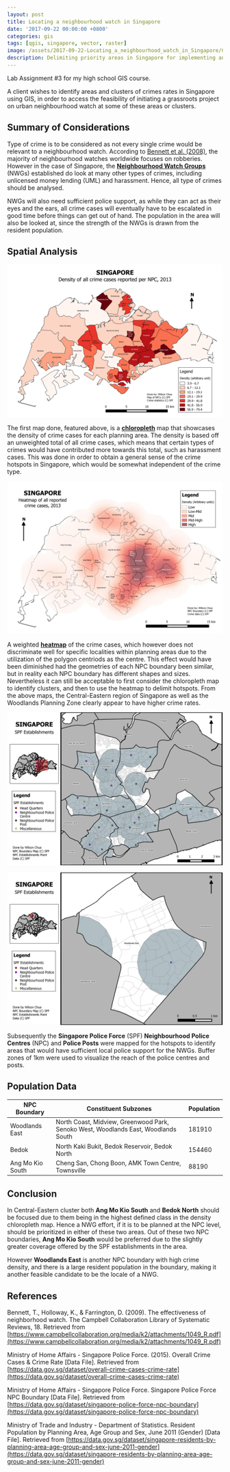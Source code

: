 ```yaml
---
layout: post
title: Locating a neighbourhood watch in Singapore
date: '2017-09-22 00:00:00 +0800'
categories: gis
tags: [qgis, singapore, vector, raster]
image: /assets/2017-09-22-Locating_a_neighbourhood_watch_in_Singapore/CrimeDensity.jpeg
description: Delimiting priority areas in Singapore for implementing an urban neighbourhood watch.
---
```

Lab Assignment #3 for my high school GIS course.

A client wishes to identify areas and clusters of crimes rates in Singapore using GIS, in order to access the feasibility of initiating a grassroots project on urban neighbourhood watch at some of these areas or clusters.

<!--excerpt-->

## Summary of Considerations

Type of crime is to be considered as not every single crime would be relevant to a neighbourhood watch. According to [Bennett et al. (2008)](https://onlinelibrary.wiley.com/doi/10.4073/csr.2008.18), the majority of neighbourhood watches worldwide focuses on robberies. However in the case of Singapore,  the [**Neighbourhood Watch Groups**](https://www.hometeamvolunteers.gov.sg/htvms/web/neighbourhoodwatchzones) (NWGs) established do look at many other types of crimes, including unlicensed money lending (UML) and harassment. Hence, all type of crimes should be analysed.

NWGs will also need sufficient police support, as while they can act as their eyes and the ears, all crime cases will eventually have to be escalated in good time before things can get out of hand. The population in the area will also be looked at, since the strength of the NWGs is drawn from the resident population.

## Spatial Analysis

![Density of all crime cases reported per NPC, 2013](/assets/2017-09-22-Locating_a_neighbourhood_watch_in_Singapore/CrimeDensity.jpeg "Density of all crime cases reported per NPC, 2013")

The first map done, featured above, is a [**chloropleth**](https://en.wikipedia.org/wiki/Choropleth_map) map that showcases the density of crime cases for each planning area. The density is based off an unweighted total of all crime cases, which means that certain types of crimes would have contributed more towards this total, such as harassment cases. This was done in order to obtain a general sense of the crime hotspots in Singapore, which would be somewhat independent of the crime type.

![Heatmap of all reported crime cases, 2013](/assets/2017-09-22-Locating_a_neighbourhood_watch_in_Singapore/HeatmapOfCrimeDensity.jpeg "Heatmap of all reported crime cases, 2013")

A weighted [**heatmap**](https://en.wikipedia.org/wiki/Heat_map) of the crime cases, which however does not discriminate well for specific localities within planning areas due to the utilization of the polygon centriods as the centre. This effect would have been diminished had the geometries of each NPC boundary been similar, but in reality each NPC boundary has different shapes and sizes. Nevertheless it can still be acceptable to first consider the chloropleth map to identify clusters, and then to use the heatmap to delimit hotspots. From the above maps, the Central-Eastern region of Singapore as well as the Woodlands Planning Zone clearly appear to have higher crime rates.

![SPF Establishments, 1km Buffer, Central-Eastern Region](/assets/2017-09-22-Locating_a_neighbourhood_watch_in_Singapore/SPFEstablishmentsBuffer.jpeg "SPF Establishments, 1km Buffer, Central-Eastern Region")

![SPF Establishments, 1km Buffer, Admiralty](/assets/2017-09-22-Locating_a_neighbourhood_watch_in_Singapore/SPFEstablishmentsBuffer2.jpeg "SPF Establishments, 1km Buffer, Admiralty")

Subsequently the **Singapore Police Force** (SPF) **Neighbourhood Police Centres** (NPC) and **Police Posts** were mapped for the hotspots to identify areas that would have sufficient local police support for the NWGs. Buffer zones of 1km were used to visualize the reach of the police centres and posts.

## Population Data

NPC Boundary | Constituent Subzones | Population
--- | --- | ---
Woodlands East | North Coast, Midview, Greenwood Park, Senoko West, Woodlands East, Woodlands South | 181910
Bedok | North	Kaki Bukit, Bedok Reservoir, Bedok North | 154460
Ang Mo Kio South | Cheng San, Chong Boon, AMK Town Centre, Townsville | 88190


## Conclusion

In Central-Eastern cluster both **Ang Mo Kio South** and **Bedok North** should be focused due to them being in the highest defined class in the density chloropleth map. Hence a NWG effort, if it is to be planned at the NPC level, should be prioritized in either of these two areas. Out of these two NPC boundaries, **Ang Mo Kio South** would be preferred due to the slightly greater coverage offered by the SPF establishments in the area.

However **Woodlands East** is another NPC boundary with high crime density, and there is a large resident population in the boundary, making it another feasible candidate to be the locale of a NWG.

## References

Bennett, T., Holloway, K., & Farrington, D. (2009). The effectiveness of neighborhood watch. The Campbell Collaboration Library of Systematic Reviews, 18. Retrieved from [https://www.campbellcollaboration.org/media/k2/attachments/1049_R.pdf](https://www.campbellcollaboration.org/media/k2/attachments/1049_R.pdf)

Ministry of Home Affairs - Singapore Police Force. (2015). Overall Crime Cases & Crime Rate [Data File]. Retrieved from [https://data.gov.sg/dataset/overall-crime-cases-crime-rate](https://data.gov.sg/dataset/overall-crime-cases-crime-rate)

Ministry of Home Affairs - Singapore Police Force. Singapore Police Force NPC Boundary [Data File]. Retrieved from [https://data.gov.sg/dataset/singapore-police-force-npc-boundary](https://data.gov.sg/dataset/singapore-police-force-npc-boundary)

Ministry of Trade and Industry - Department of Statistics. Resident Population by Planning Area, Age Group and Sex, June 2011 (Gender) [Data File]. Retrieved from [https://data.gov.sg/dataset/singapore-residents-by-planning-area-age-group-and-sex-june-2011-gender](https://data.gov.sg/dataset/singapore-residents-by-planning-area-age-group-and-sex-june-2011-gender)

